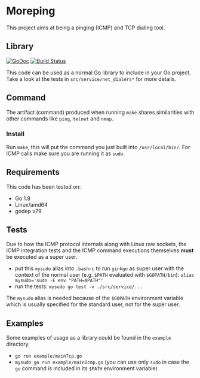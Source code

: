 # Moreping

This project aims at being a pinging (ICMP) and TCP dialing tool.

## Library
[![GoDoc](https://godoc.org/github.com/tappoz/moreping/src/service?status.svg)](https://godoc.org/github.com/tappoz/moreping/src/service)
[![Build Status](https://travis-ci.org/tappoz/moreping.svg?branch=master)](https://travis-ci.org/tappoz/moreping)

This code can be used as a normal Go library to include in your Go project.
Take a look at the tests in `src/service/net_dialers*` for more details.

## Command

The artifact (command) produced when running `make` shares similarities
with other commands like `ping`, `telnet` and `nmap`.

### Install

Run `make`, this will put the command you just built into `/usr/local/bin/`.
For ICMP calls make sure you are running it as `sudo`.

## Requirements

This code has been tested on:

- Go 1.8
- Linux/amd64
- godep v79

## Tests

Due to how the ICMP protocol internals along with Linux raw sockets,
the ICMP integration tests and the ICMP command executions themselves **must**
be executed as a super user.

- put this `mysudo` alias into `.bashrc` to run `ginkgo` as super user with the context of
  the normal user (e.g. `$PATH` evaluated with `$GOPATH/bin`): `alias mysudo='sudo -E env "PATH=$PATH"'`
- run the tests: `mysudo go test -v ./src/service/...`

The `mysudo` alias is needed because of the `$GOPATH` environment variable
which is usually specified for the standard user, not for the super user.

## Examples

Some examples of usage as a library could be found in the `example` directory.

- `go run example/mainTcp.go`
- `mysudo go run example/mainIcmp.go` (you can use only `sudo` in case the `go` command is included in its `$PATH` environment variable)
